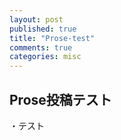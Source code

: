 ```yaml
---
layout: post
published: true
title: "Prose-test"
comments: true
categories: misc
---
```


## Prose投稿テスト

・テスト
